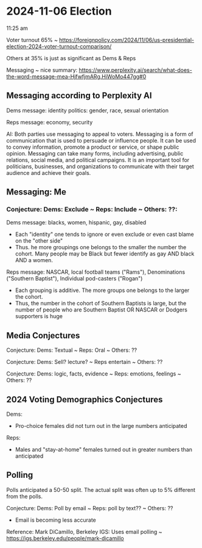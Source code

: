 # 2024-11-06 Election

11:25 am

Voter turnout 65% ~ https://foreignpolicy.com/2024/11/06/us-presidential-election-2024-voter-turnout-comparison/

Others at 35% is just as significant as Dems & Reps


Messaging ~ nice summary: https://www.perplexity.ai/search/what-does-the-word-message-mea-HjfwfjmARg.HiWoMo447gg#0

## Messaging according to Perplexity AI

Dems message: identity politics: gender, race, sexual orientation

Reps message: economy, security

AI: Both parties use messaging to appeal to voters. Messaging is a form of communication that is used to persuade or influence people. It can be used to convey information, promote a product or service, or shape public opinion. Messaging can take many forms, including advertising, public relations, social media, and political campaigns. It is an important tool for politicians, businesses, and organizations to communicate with their target audience and achieve their goals.


## Messaging: Me

### Conjecture: Dems: Exclude ~ Reps: Include ~ Others: ??:

Dems message: blacks, women, hispanic, gay, disabled

* Each "identity" one tends to ignore or even exclude or even cast blame on the "other side"
* Thus. he more groupings one belongs to the smaller the number the cohort. Many people may be Black but fewer identify as gay AND black AND a women.

Reps message: NASCAR, local football teams ("Rams"), Denominations ("Southern Baptist"), Individual pod-casters ("Rogan")

* Each grouping is additive. The more groups one belongs to the larger the cohort.
* Thus, the number in the cohort of Southern Baptists is large, but the number of people who are Southern Baptist OR NASCAR or Dodgers supporters is huge


## Media Conjectures

Conjecture: Dems: Textual ~ Reps: Oral ~ Others: ??

Conjecture: Dems: Sell? lecture? ~ Reps entertain ~ Others: ??

Conjecture: Dems: logic, facts, evidence ~ Reps: emotions, feelings ~ Others: ??


## 2024 Voting Demographics Conjectures

Dems:

* Pro-choice females did not turn out in the large numbers anticipated

Reps:

* Males and "stay-at-home" females turned out in greater numbers than anticipated


## Polling

Polls anticipated a 50-50 split. The actual split was often up to 5% different from the polls.

Conjecture: Dems: Poll by email ~ Reps: poll by text??  ~ Others: ??

* Email is becoming less accurate

Reference: Mark DiCamillo, Berkeley IGS: Uses email polling ~ https://igs.berkeley.edu/people/mark-dicamillo

